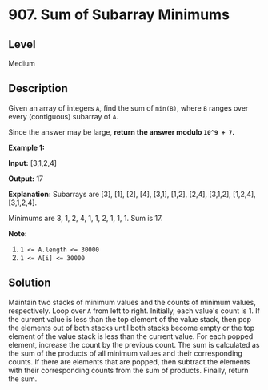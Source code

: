 # 907. Sum of Subarray Minimums
## Level
Medium

## Description
Given an array of integers `A`, find the sum of `min(B)`, where `B` ranges over every (contiguous) subarray of `A`.

Since the answer may be large, **return the answer modulo `10^9 + 7`.**

**Example 1:**

**Input:** [3,1,2,4]

**Output:** 17

**Explanation:** Subarrays are [3], [1], [2], [4], [3,1], [1,2], [2,4], [3,1,2], [1,2,4], [3,1,2,4]. 

Minimums are 3, 1, 2, 4, 1, 1, 2, 1, 1, 1.  Sum is 17.

**Note:**

1. `1 <= A.length <= 30000`
2. `1 <= A[i] <= 30000`

## Solution
Maintain two stacks of minimum values and the counts of minimum values, respectively. Loop over `A` from left to right. Initially, each value's count is 1. If the current value is less than the top element of the value stack, then pop the elements out of both stacks until both stacks become empty or the top element of the value stack is less than the current value. For each popped element, increase the count by the previous count. The sum is calculated as the sum of the products of all minimum values and their corresponding counts. If there are elements that are popped, then subtract the elements with their corresponding counts from the sum of products. Finally, return the sum.
